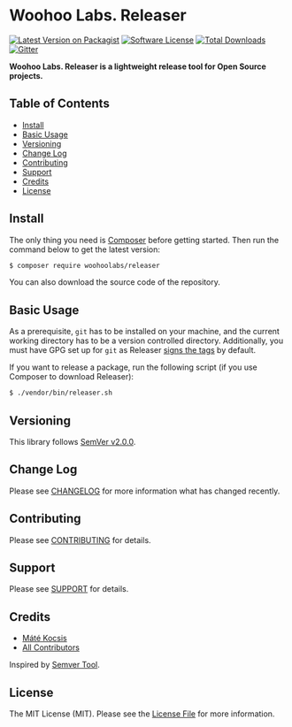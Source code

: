 # Woohoo Labs. Releaser

[![Latest Version on Packagist][ico-version]][link-packagist]
[![Software License][ico-license]](LICENSE.md)
[![Total Downloads][ico-downloads]][link-downloads]
[![Gitter][ico-gitter]][link-gitter]

**Woohoo Labs. Releaser is a lightweight release tool for Open Source projects.**

## Table of Contents

* [Install](#install)
* [Basic Usage](#basic-usage)
* [Versioning](#versioning)
* [Change Log](#change-log)
* [Contributing](#contributing)
* [Support](#support)
* [Credits](#credits)
* [License](#license)

## Install

The only thing you need is [Composer](https://getcomposer.org) before getting started. Then run the command below to get
the latest version:

```bash
$ composer require woohoolabs/releaser
```

You can also download the source code of the repository.

## Basic Usage

As a prerequisite, `git` has to be installed on your machine, and the current working directory has to be a version
controlled directory. Additionally, you must have GPG set up for `git` as Releaser [signs the tags](https://help.github.com/articles/signing-tags/)
by default.

If you want to release a package, run the following script (if you use Composer to download Releaser):

```bash
$ ./vendor/bin/releaser.sh
```

## Versioning

This library follows [SemVer v2.0.0](https://semver.org/).

## Change Log

Please see [CHANGELOG](CHANGELOG.md) for more information what has changed recently.

## Contributing

Please see [CONTRIBUTING](CONTRIBUTING.md) for details.

## Support

Please see [SUPPORT](SUPPORT.md) for details.

## Credits

- [Máté Kocsis][link-author]
- [All Contributors][link-contributors]

Inspired by [Semver Tool](https://github.com/fsaintjacques/semver-tool).

## License

The MIT License (MIT). Please see the [License File](LICENSE.md) for more information.

[ico-version]: https://img.shields.io/packagist/v/woohoolabs/releaser.svg
[ico-license]: https://img.shields.io/badge/license-MIT-brightgreen.svg
[ico-downloads]: https://img.shields.io/packagist/dt/woohoolabs/releaser.svg
[ico-gitter]: https://badges.gitter.im/woohoolabs/releaser.svg

[link-packagist]: https://packagist.org/packages/woohoolabs/releaser
[link-downloads]: https://packagist.org/packages/woohoolabs/releaser
[link-author]: https://github.com/kocsismate
[link-contributors]: ../../contributors
[link-gitter]: https://gitter.im/woohoolabs/releaser?utm_source=badge&utm_medium=badge&utm_campaign=pr-badge
